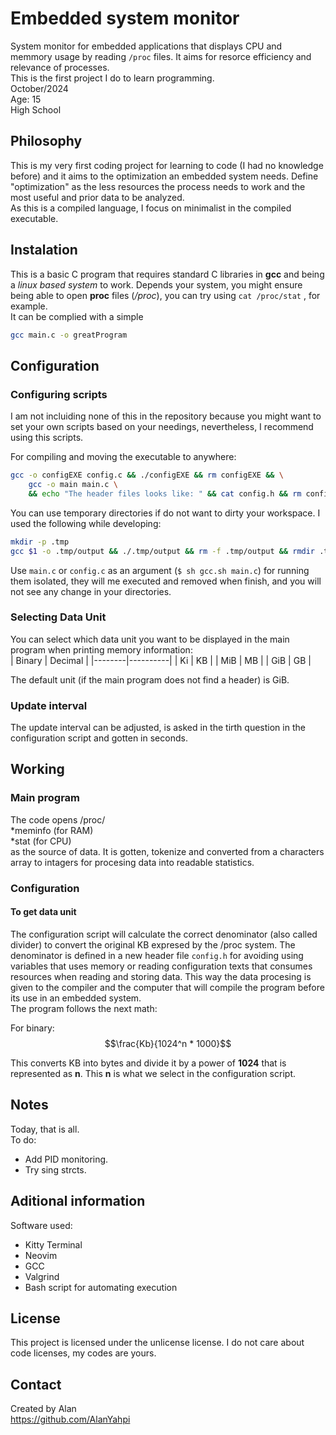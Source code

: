 # Embedded system monitor
System monitor for embedded applications that displays CPU and memmory usage by reading `/proc` files. It aims for resorce efficiency and relevance of processes.  
This is the first project I do to learn programming.  
October/2024  
Age: 15  
High School  


## Philosophy
This is my very first coding project for learning to code (I had no knowledge before) and it aims to the optimization an embedded system needs. Define "optimization" as the less resources the process needs to work and the most useful and prior data to be analyzed.  
As this is a compiled language, I focus on minimalist in the compiled executable.

## Instalation
This is a basic C program that requires standard C libraries in **gcc** and being a *linux based system* to work. Depends your system, you might ensure being able to open **proc** files (*/proc*), you can try using `cat /proc/stat` , for example.  
It can be complied with a simple
```bash
gcc main.c -o greatProgram
```

## Configuration

### Configuring scripts
I am not incluiding none of this in the repository because you might want to set your own scripts based on your needings, nevertheless, I recommend using this scripts.  
  
For compiling and moving the executable to anywhere:  
```bash
gcc -o configEXE config.c && ./configEXE && rm configEXE && \
    gcc -o main main.c \
    && echo "The header files looks like: " && cat config.h && rm config.h
```
You can use temporary directories if do not want to dirty your workspace. I used the following while developing:  
```bash
mkdir -p .tmp
gcc $1 -o .tmp/output && ./.tmp/output && rm -f .tmp/output && rmdir .tmp
```
Use `main.c` or `config.c` as an argument (`$ sh gcc.sh main.c`) for running them isolated, they will me executed and removed when finish, and you will not see any change in your directories.

### Selecting Data Unit
You can select which data unit you want to be displayed in the main program when printing memory information:  
| Binary | Decimal  |
|--------|----------|
| Ki     | KB       |
| MiB    | MB       |
| GiB    | GB       |
  
The default unit (if the main program does not find a header) is GiB.  

### Update interval
The update interval can be adjusted, is asked in the tirth question in the configuration script and gotten in seconds.

## Working
### Main program
The code opens /proc/  
*meminfo    (for RAM)  
*stat       (for CPU)  
as the source of data. It is gotten, tokenize and converted from a characters array to intagers for procesing data into readable statistics.

### Configuration
#### To get data unit
The configuration script will calculate the correct denominator (also called divider) to convert the original KB expresed by the /proc system. The denominator is defined in a new header file `config.h` for avoiding using variables that uses memory or reading configuration texts that consumes resources when reading and storing data. This way the data procesing is given to the compiler and the computer that will compile the program before its use in an embedded system.  
The program follows the next math:  

For binary:  
$$\frac{Kb}{1024^n * 1000}$$  

This converts KB into bytes and divide it by a power of **1024** that is represented as **n**. This **n** is what we select in the configuration script.  

## Notes
Today, that is all.  
To do:

- Add PID monitoring.
- Try sing strcts.

## Aditional information
Software used:
- Kitty Terminal
- Neovim
- GCC 
- Valgrind
- Bash script for automating execution

## License
This project is licensed under the unlicense license.
I do not care about code licenses, my codes are yours.
## Contact
Created by Alan  
https://github.com/AlanYahpi

